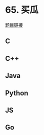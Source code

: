 # 65. 买瓜

[题目链接](https://kamacoder.com/problempage.php?pid=1104)

## C

## C++

## Java

## Python

## JS

## Go
